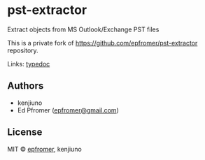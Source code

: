 # pst-extractor

Extract objects from MS Outlook/Exchange PST files

This is a private fork of https://github.com/epfromer/pst-extractor repository.

Links: [typedoc](https://hiraokahypertools.github.io/pst-extractor/typedoc/)

## Authors

- kenjiuno
- Ed Pfromer (epfromer@gmail.com)

## License

MIT © [epfromer](https://github.com/epfromer), kenjiuno
